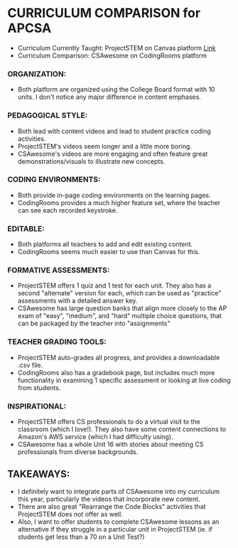 # CURRICULUM COMPARISON for APCSA

* Curriculum Currently Taught: ProjectSTEM on Canvas platform [Link](https://courses.projectstem.org/courses/77357)
* Curriculum Comparison: CSAwesome on CodingRooms platform 

### ORGANIZATION: 
* Both platform are organized using the College Board format with 10 units.  I don't notice any major difference in content emphases.

### PEDAGOGICAL STYLE: 
* Both lead with content videos and lead to student practice coding activities.  
* ProjectSTEM's videos seem longer and a little more boring.
* CSAwesome's videos are more engaging and often feature great demonstrations/visuals to illustrate new concepts.

### CODING ENVIRONMENTS: 
* Both provide in-page coding environments on the learning pages.  
* CodingRooms provides a much higher feature set, where the teacher can see each recorded keystroke.

### EDITABLE: 
* Both platforms all teachers to add and edit existing content.  
* CodingRooms seems much easier to use than Canvas for this.

### FORMATIVE ASSESSMENTS: 
* ProjectSTEM offers 1 quiz and 1 test for each unit.  They also has a second "alternate" version for each, which can be used as "practice" assessments with a detailed answer key. 
* CSAwesome has large question banks that align more closely to the AP exam of "easy", "medium", and "hard" multiple choice questions,  that can be packaged by the teacher into "assignments"

### TEACHER GRADING TOOLS:
* ProjectSTEM auto-grades all progress, and provides a downloadable .csv file. 
* CodingRooms also has a gradebook page, but includes much more functionality in examining 1 specific assessment or looking at live coding from students.

### INSPIRATIONAL:
* ProjectSTEM offers CS professionals to do a virtual visit to the classroom (which I love!). They also have some content connections to Amazon's AWS service (which I had difficulty using).
* CSAwesome has a whole Unit 16 with stories about meeting CS professionals from diverse backgrounds.


## TAKEAWAYS:
* I definitely want to integrate parts of CSAwesome into my curriculum this year, particularly the videos that incorporate new content.  
* There are also great "Rearrange the Code Blocks" activities that ProjectSTEM does not offer as well.
* Also, I want to offer students to complete CSAwesome lessons as an alternative if they struggle in a particular unit in ProjectSTEM (ie. if students get less than a 70 on a Unit Test?)

